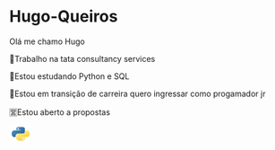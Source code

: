 # Hugo-Queiros
Olá me chamo Hugo 



💼Trabalho na tata consultancy services



📓Estou estudando Python e SQL



🚥Estou em transição de carreira quero ingressar como progamador jr



🈺Estou aberto a propostas 



 <img align="center" alt="Rafa-Python" height="30" width="40" src="https://raw.githubusercontent.com/devicons/devicon/master/icons/python/python-original.svg">
  
</div>

  ##

  
 
